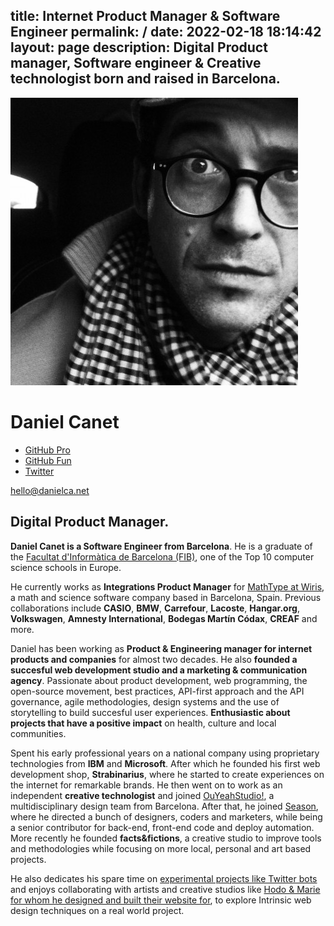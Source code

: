 title: Internet Product Manager & Software Engineer
permalink: /
date: 2022-02-18 18:14:42
layout: page
description: Digital Product manager, Software engineer & Creative technologist born and raised in Barcelona.
--- 
<div class="first stack">
    <img src="media/profile.jpg" alt="Profile pic from Daniel Canet" class="img-profile" />
    <h1>Daniel Canet</h1>
    <ul class="social" role="list">
        <li>
            <a href="https://github.com/dcanet-at-wiris" title="Visit Daniel Canet's GitHub profile from Wiris">
                GitHub Pro
            </a>
        </li>
        <li>
            <a href="https://github.com/dcanetma" title="Visit Daniel Canet's GitHub profile">
                GitHub Fun
            </a>
        </li>
        <li>
            <a href="https://twitter.com/dcanetma" title="Visit Daniel Canet's Twitter profile">
                Twitter
            </a>
        </li>
<!--         <li>
            <a href="https://linkedin.com" title="Visit Daniel Canet's LinkedIn profile">
                LinkedIn
            </a>
        </li>
 -->    </ul>
    <p>
        <a href="mailto:hello@danielca.net" title="Contact by e-mail" class="btn">hello@danielca.net</a>
    </p>
</div>
<div class="last stack bio">
    <h2>
        Digital Product Manager.
    </h2>
    <p><b>Daniel Canet is a Software Engineer from Barcelona</b>. He is a graduate of
        the <a href="https://www.fib.upc.edu/en/fib">Facultat d'Informàtica de Barcelona (FIB)</a>, one
        of the Top 10 computer science schools in Europe. 
    </p>
    <p>He currently works as <b>Integrations Product Manager</b> for <a href="https://www.wiris.com/"
            title="Current position">MathType at Wiris</a>, a math and science software company based in Barcelona, Spain. Previous collaborations include <b>CASIO</b>, <b>BMW</b>,
        <b>Carrefour</b>, <b>Lacoste</b>, <b>Hangar.org</b>, <b>Volkswagen</b>, <b>Amnesty International</b>, <b>Bodegas Martín
        Códax</b>, <b>CREAF</b> and more. </p>
    <p>Daniel has been working as <b>Product & Engineering manager for internet products and companies</b> for almost two decades. He also <b>founded a succesful web development studio and a marketing & communication agency</b>. Passionate about product development, web programming, the open-source
        movement, best practices, API-first approach and the API governance, agile methodologies, design systems and the use of storytelling to build succesful user experiences.
        <b>Enthusiastic about projects that have a positive impact</b> on health, culture and local communities.
    </p>
    <p>Spent his early professional years on a national company using proprietary technologies from <b>IBM</b>
        and <b>Microsoft</b>. After which he founded his first web development shop, <b>Strabinarius</b>, where he started
        to create experiences on the internet for remarkable brands. He then went on to work as an independent
        <b>creative technologist</b> and joined <a href="https://ouyeahstudio.com/" title="OuYeahStudio!">OuYeahStudio!</a>, a multidisciplinary design team from Barcelona. After that,
        he joined <a href="https://season.es/" title="Season">Season</a>, where he directed a bunch of designers, coders and marketers, while being a senior contributor for back-end, front-end code and deploy automation. More recently he
        founded <b>facts&fictions</b>, a creative studio to improve tools and methodologies while focusing on
        more local, personal and art based projects. 
    </p>
    <p>
        He also dedicates his spare time on <a href="https://www.google.com/search?safe=off&q=spaingovedits">experimental projects like Twitter bots</a> and enjoys collaborating with artists and creative studios like <a href="http://hodoandmarie.com/" title="Hodo & Marie website">Hodo & Marie for whom he designed and built their website for</a>, to explore Intrinsic web design techniques on a real world project.         
        <!-- Like the <a href="https://www.guiri.club/" title="We Are Not Artists">Guiri Institute</a>, a research group on design, technology and motion-graphics. -->
    </p>
</div>
